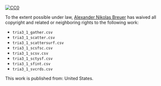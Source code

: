 [![CC0](http://i.creativecommons.org/p/zero/1.0/88x31.png)](http://creativecommons.org/publicdomain/zero/1.0/)

To the extent possible under law, [Alexander Nikolas Breuer](http://dial3343.org) has waived all copyright and related or neighboring rights to the following work:

* `tria3_1_gather.csv`
* `tria3_1_scatter.csv`
* `tria3_1_scattersurf.csv`
* `tria3_1_scsfsc.csv`
* `tria3_1_scsv.csv`
* `tria3_1_sctysf.csv`
* `tria3_1_sfint.csv`
* `tria3_1_svcrds.csv`

This work is published from: United States.

